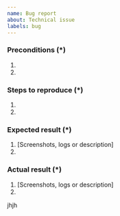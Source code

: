 ```yaml
---
name: Bug report
about: Technical issue 
labels: bug
---
```


<!---
Please review our guidelines before adding a new issue: https://github.com/magento/magento2/wiki/Issue-reporting-guidelines
Fields marked with (*) are required. Please don't remove the template.
-->

### Preconditions (*)
<!---
Provide the exact Magento version (example: 2.4.0) and any important information on the environment where bug is reproducible.
-->
1.
2.

### Steps to reproduce (*)
<!---
Important: Provide a set of clear steps to reproduce this bug. We can not provide support without clear instructions on how to reproduce.
-->
1.
2.

### Expected result (*)
<!--- Tell us what do you expect to happen. -->
1. [Screenshots, logs or description]
2.

### Actual result (*)
<!--- Tell us what happened instead. Include error messages and issues. -->
1. [Screenshots, logs or description]
2.


jhjh
